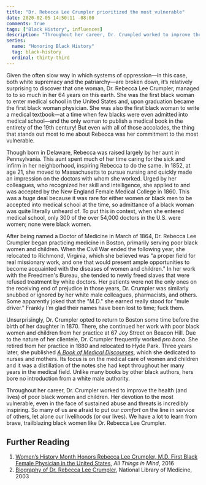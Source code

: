 ```yaml
---
title: "Dr. Rebecca Lee Crumpler prioritized the most vulnerable"
date: 2020-02-05 14:50:11 -08:00
comments: true
tags: ["Black History", influences]
description: "Throughout her career, Dr. Crumpled worked to improve the health (and lives) of poor black women and children."
series:
  name: "Honoring Black History"
  tag: black-history
  ordinal: thirty-third
---
```


Given the often slow way in which systems of oppression—in this case, both white supremacy and the patriarchy—are broken down, it’s relatively surprising to discover that one woman, Dr. Rebecca Lee Crumpler, managed to to so much in her 64 years on this earth. She was the first black woman to enter medical school in the United States and, upon graduation became the first black woman physician. She was also the first black woman to write a medical textbook—at a time when few blacks were even admitted into medical school—and the only woman to publish a medical book in the entirety of the 19th century! But even with all of those accolades, the thing that stands out most to me about Rebecca was her commitment to the most vulnerable.

<!-- more -->

Though born in Delaware, Rebecca was raised largely by her aunt in Pennsylvania. This aunt spent much of her time caring for the sick and infirm in her neighborhood, inspiring Rebecca to do the same. In 1852, at age 21, she moved to Massachusetts to pursue nursing and quickly made an impression on the doctors with whom she worked. Urged by her colleagues, who recognized her skill and intelligence, she applied to and was accepted by the New England Female Medical College in 1860. This was a *huge* deal because it was rare for either women or black men to be accepted into medical school at the time, so admittance of a black woman was quite literally unheard of. To put this in context, when she entered medical school, only 300 of the over 54,000 doctors in the U.S. were women; none were black women.

After being named a Doctor of Medicine in March of 1864, Dr. Rebecca Lee Crumpler began practicing medicine in Boston, primarily serving poor black women and children. When the Civil War ended the following year, she relocated to Richmond, Virginia, which she believed was "a proper field for real missionary work, and one that would present ample opportunities to become acquainted with the diseases of women and children." In her work with the Freedmen's Bureau, she tended to newly freed slaves that were refused treatment by white doctors. Her patients were not the only ones on the receiving end of prejudice in those years, Dr. Crumpler was similarly snubbed or ignored by her white male colleagues, pharmacists, and others. Some apparently joked that the "M.D." she earned really stood for "mule driver." Frankly I’m glad their names have been lost to time; fuck them.

Unsurprisingly, Dr. Crumpler opted to return to Boston some time before the birth of her daughter in 1870. There, she continued her work with poor black women and children from her practice at 67 Joy Street on Beacon Hill. Due to the nature of her clientele, Dr. Crumpler frequently worked <i>pro bono</i>. She retired from her practice in 1880 and relocated to Hyde Park. Three years later, she published [<cite>A Book of Medical Discourses</cite>](https://archive.org/details/67521160R.nlm.nih.gov), which she dedicated to nurses and mothers. Its focus is on the medical care of women and children and it was a distillation of the notes she had kept throughout her many years in the medical field. Unlike many books by other black authors, hers bore no introduction from a white male authority.

Throughout her career, Dr. Crumpler worked to improve the health (and lives) of poor black women and children. Her devotion to the most vulnerable, even in the face of sustained abuse and threats is incredibly inspiring. So many of us are afraid to put our *comfort* on the line in service of others, let alone our livelihoods (or our lives). We have a lot to learn from brave, trailblazing black women like Dr. Rebecca Lee Crumpler.

## Further Reading

1. [Women’s History Month Honors Rebecca Lee Crumpler, M.D. First Black Female Physician in the United States](https://blogs.psychcentral.com/all-things/2016/03/womens-history-month-honors-rebecca-lee-crumpler-m-d-first-black-female-physician-in-the-united-states/), <cite>All Things in Mind</cite>, 2016
2. [Biography of Dr. Rebecca Lee Crumpler](https://cfmedicine.nlm.nih.gov/physicians/biography_73.html), National Library of Medicine, 2003